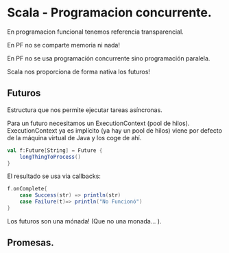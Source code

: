 # Scala - Programacion concurrente.

En programacion funcional tenemos referencia transparencial.

En PF no se comparte memoria ni nada!

En PF no se usa programación concurrente sino programación paralela. 

Scala nos proporciona de forma nativa los futuros!

## Futuros

Estructura que nos permite ejecutar tareas asíncronas. 

Para un futuro necesitamos un ExecutionContext (pool de hilos). ExecutionContext ya es implícito (ya hay un pool de hilos) viene por defecto de la máquina virtual de Java y los coge de ahí. 

```scala
val f:Future[String] = Future {
    longThingToProcess()
}
```

El resultado se usa via callbacks:
```scala
f.onComplete{
    case Success(str) => println(str) 
    case Failure(t)=> println("No Funcionó")
}
```

Los futuros son una mónada! (Que no una monada... ).

## Promesas. 

